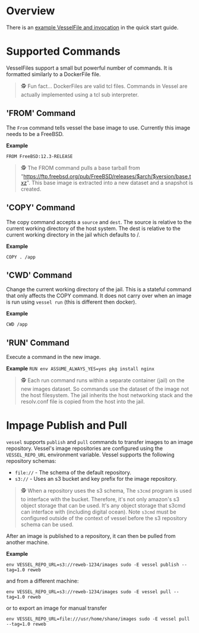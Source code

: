 # Overview

There is an [example VesselFile and invocation](/README.md#quickstart) in the quick start guide.

# Supported Commands

VesselFiles support a small but powerful number of commands.  It is formatted similarly to a DockerFile file.

> 🕵️ Fun fact... DockerFiles are valid tcl files.  Commands in Vessel are actually implemented using a tcl sub interpreter.

## 'FROM' Command

The `From` command tells vessel the base image to use.  Currently this image needs to be a FreeBSD.

**Example**

`FROM FreeBSD:12.3-RELEASE`

> 🕵️ The FROM command pulls a base tarball from "https://ftp.freebsd.org/pub/FreeBSD/releases/$arch/$version/base.txz".  This base image is extracted into a new
> dataset and a snapshot is created.

## 'COPY' Command

The copy command accepts a `source` and `dest`.  The source is relative to the current working directory of the host system.  The dest is relative to the current
working directory in the jail which defaults to /.

**Example**

`COPY . /app`

## 'CWD' Command

Change the current working directory of the jail.  This is a stateful command that only affects the COPY command.  It does not carry over when an image is run using `vessel run` (this is different then docker).

**Example**

`CWD /app`

## 'RUN' Command

Execute a command in the new image.

**Example**
`RUN env ASSUME_ALWAYS_YES=yes pkg install nginx`

> 🕵️ Each run command runs within a separate container (jail) on the new images dataset.  So commands use the dataset of the image not the host filesystem.  The 
> jail inherits the host networking stack and the resolv.conf file is copied from the host into the jail.

# Impage Publish and Pull

`vessel` supports `publish` and `pull` commands to transfer images to an image repository.  Vessel's image repositories are configured using the `VESSEL_REPO_URL` environment variable.  Vessel supports the following repository schemas:

* `file://` - The schema of the default repository.
* `s3://` - Uses an s3 bucket and key prefix for the image repository.

> 🕵️ When a repository uses the s3 schema, The `s3cmd` program is used to interface with the bucket.  Therefore, it's not only amazon's s3 object storage that can
> be used.  It's any object storage that s3cmd can interface with (including digital ocean).  Note `s3cmd` must be configured outside of the context of vessel
> before the s3 repository schema can be used.

After an image is published to a repository, it can then be pulled from another machine.

**Example**

```
env VESSEL_REPO_URL=s3://reweb-1234/images sudo -E vessel publish --tag=1.0 reweb
```

and from a different machine:

```
env VESSEL_REPO_URL=s3://reweb-1234/images sudo -E vessel pull --tag=1.0 reweb
```

or to export an image for manual transfer

```
env VESSEL_REPO_URL=file:///usr/home/shane/images sudo -E vessel pull --tag=1.0 reweb
```
